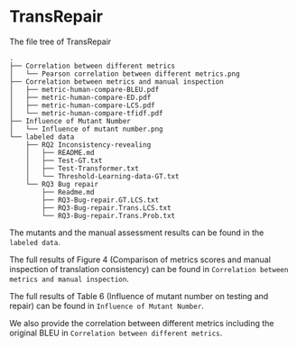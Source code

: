 # TransRepair

The file tree of TransRepair
```
.
├── Correlation between different metrics
│   └── Pearson correlation between different metrics.png
├── Correlation between metrics and manual inspection
│   ├── metric-human-compare-BLEU.pdf
│   ├── metric-human-compare-ED.pdf
│   ├── metric-human-compare-LCS.pdf
│   └── metric-human-compare-tfidf.pdf
├── Influence of Mutant Number
│   └── Influence of mutant number.png
└── labeled data
    ├── RQ2 Inconsistency-revealing
    │   ├── README.md
    │   ├── Test-GT.txt
    │   ├── Test-Transformer.txt
    │   └── Threshold-Learning-data-GT.txt
    └── RQ3 Bug repair
        ├── Readme.md
        ├── RQ3-Bug-repair.GT.LCS.txt
        ├── RQ3-Bug-repair.Trans.LCS.txt
        └── RQ3-Bug-repair.Trans.Prob.txt
```

The mutants and the manual assessment results can be found in the ```labeled data```.

The full results of Figure 4 (Comparison of metrics scores and manual inspection of translation consistency) can be found in ```Correlation between metrics and manual inspection```.

The full results of Table 6 (Influence of mutant number on testing and repair) can be found in ```Influence of Mutant Number```.

We also provide the correlation between different metrics including the original BLEU in ```Correlation between different metrics```.
